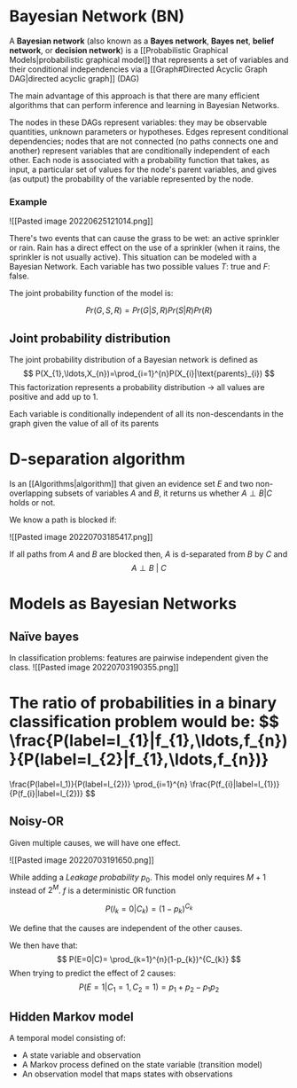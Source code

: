 # Bayesian Network (BN)
A **Bayesian network** (also known as a **Bayes network**, **Bayes net**, **belief network**, or **decision network**) is a [[Probabilistic Graphical Models|probabilistic graphical model]] that represents a set of variables and their conditional independencies via a [[Graph#Directed Acyclic Graph DAG|directed acyclic graph]] (DAG)

The main advantage of this approach is that there are many efficient algorithms that can perform inference and learning in Bayesian Networks.

The nodes in these DAGs represent variables: they may be observable quantities, unknown parameters or hypotheses. Edges represent conditional dependencies; nodes that are not connected (no paths connects one and another) represent variables that are conditionally independent of each other. Each node is associated with a probability function that takes, as input, a particular set of values for the node's parent variables, and gives (as output) the probability of the variable represented by the node.

### Example
![[Pasted image 20220625121014.png]]

There's two events that can cause the grass to be wet: an active sprinkler or rain. Rain has a direct effect on the use of a sprinkler (when it rains, the sprinkler is not usually active). This situation can be modeled with a Bayesian Network. Each variable has two possible values $T:$ true and $F:$ false.

The joint probability function of the model is:

$$
Pr(G,S,R)=Pr(G|S,R)Pr(S|R)Pr(R)
$$

## Joint probability distribution
The joint probability distribution of a Bayesian network is defined as 
$$
P(X_{1},\ldots,X_{n})=\prod_{i=1}^{n}P(X_{i}|\text{parents}_{i})
$$
This factorization represents a probability distribution $\to$ all values are positive and add up to $1$.

Each variable is conditionally independent of all its non-descendants in the graph given the value of all of its parents

# D-separation algorithm
Is an [[Algorithms|algorithm]] that given an evidence set $E$ and two non-overlapping subsets of variables $A$ and $B$, it returns us whether $A\perp B|C$ holds or not.

We know a path is blocked if:

![[Pasted image 20220703185417.png]]


If all paths from $A$ and $B$ are blocked then, $A$ is d-separated from $B$ by $C$ and
$$
A\perp B\ |\ C
$$
# Models as Bayesian Networks
## Naïve bayes
In classification problems: features are pairwise independent given the class.
![[Pasted image 20220703190355.png]]

The ratio of probabilities in a binary classification problem would be:
$$
\frac{P(label=l_{1}|f_{1},\ldots,f_{n})}{P(label=l_{2}|f_{1},\ldots,f_{n})}
=
\frac{P(label=l_1)}{P(label=l_{2})}
\prod_{i=1}^{n}
\frac{P(f_{i}|label=l_{1})}{P(f_{i}|label=l_{2})} 
$$
## Noisy-OR 
Given multiple causes, we will have one effect.

![[Pasted image 20220703191650.png]]

While adding a *Leakage probability* $p_{0}$. This model only requires $M+1$ instead of $2^M$. $f$ is a deterministic OR function

$$P(I_{k}=0|C_{k})=(1-p_{k})^{C_{k}}$$

We define that the causes are independent of the other causes.

We then have that:
$$
P(E=0|C)=
\prod_{k=1}^{n}(1-p_{k})^{C_{k}}
$$
When trying to predict the effect of 2 causes:
$$
P(E=1|C_{1}=1, C_{2}=1)=p_{1}+p_{2}-p_{1}p_{2}
$$

## Hidden Markov model
A temporal model consisting of: 
* A state variable and observation
* A Markov process defined on the state variable (transition model)
* An observation model that maps states with observations

